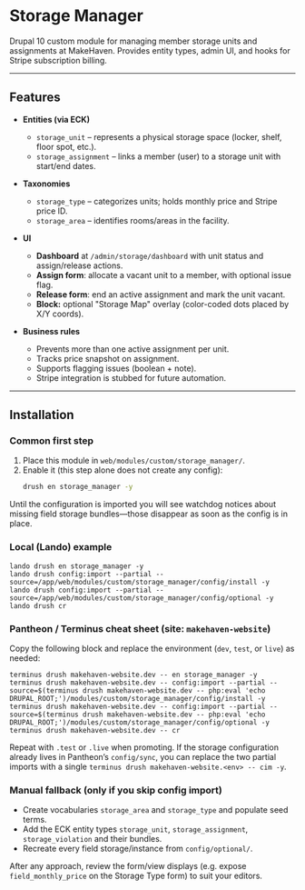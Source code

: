 # Storage Manager

Drupal 10 custom module for managing member storage units and assignments at MakeHaven.
Provides entity types, admin UI, and hooks for Stripe subscription billing.

---

## Features

- **Entities (via ECK)**
  - `storage_unit` – represents a physical storage space (locker, shelf, floor spot, etc.).
  - `storage_assignment` – links a member (user) to a storage unit with start/end dates.

- **Taxonomies**
  - `storage_type` – categorizes units; holds monthly price and Stripe price ID.
  - `storage_area` – identifies rooms/areas in the facility.

- **UI**
  - **Dashboard** at `/admin/storage/dashboard` with unit status and assign/release actions.
  - **Assign form**: allocate a vacant unit to a member, with optional issue flag.
  - **Release form**: end an active assignment and mark the unit vacant.
  - **Block:** optional "Storage Map" overlay (color-coded dots placed by X/Y coords).

- **Business rules**
  - Prevents more than one active assignment per unit.
  - Tracks price snapshot on assignment.
  - Supports flagging issues (boolean + note).
  - Stripe integration is stubbed for future automation.

---

## Installation

### Common first step

1. Place this module in `web/modules/custom/storage_manager/`.
2. Enable it (this step alone does not create any config):
   ```bash
   drush en storage_manager -y
   ```

Until the configuration is imported you will see watchdog notices about missing field storage bundles—those disappear as soon as the config is in place.

### Local (Lando) example

```
lando drush en storage_manager -y
lando drush config:import --partial --source=/app/web/modules/custom/storage_manager/config/install -y
lando drush config:import --partial --source=/app/web/modules/custom/storage_manager/config/optional -y
lando drush cr
```

### Pantheon / Terminus cheat sheet (site: `makehaven-website`)

Copy the following block and replace the environment (`dev`, `test`, or `live`) as needed:

```
terminus drush makehaven-website.dev -- en storage_manager -y
terminus drush makehaven-website.dev -- config:import --partial --source=$(terminus drush makehaven-website.dev -- php:eval 'echo DRUPAL_ROOT;')/modules/custom/storage_manager/config/install -y
terminus drush makehaven-website.dev -- config:import --partial --source=$(terminus drush makehaven-website.dev -- php:eval 'echo DRUPAL_ROOT;')/modules/custom/storage_manager/config/optional -y
terminus drush makehaven-website.dev -- cr
```

Repeat with `.test` or `.live` when promoting. If the storage configuration already lives in Pantheon’s `config/sync`, you can replace the two partial imports with a single `terminus drush makehaven-website.<env> -- cim -y`.

### Manual fallback (only if you skip config import)

- Create vocabularies `storage_area` and `storage_type` and populate seed terms.
- Add the ECK entity types `storage_unit`, `storage_assignment`, `storage_violation` and their bundles.
- Recreate every field storage/instance from `config/optional/`.

After any approach, review the form/view displays (e.g. expose `field_monthly_price` on the Storage Type form) to suit your editors.
